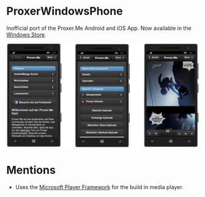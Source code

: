 # ProxerWindowsPhone
Inofficial port of the Proxer.Me Android and iOS App. Now available in the [Windows Store](https://www.microsoft.com/store/apps/9nblggh4wq8z).

![Screenshots](Screenshots.png)

# Mentions
* Uses the [Microsoft Player Framework](https://playerframework.codeplex.com/) for the build in media player.
